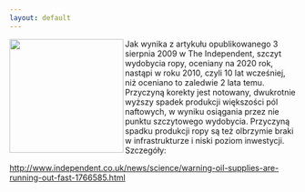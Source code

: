 ```yaml
---
layout: default
---
```

<img src="{{site.baseurl}}\articles\pictures\465.szyb_naftowy.jpg" align="left" HSPACE=”50” VSPACE=”50” width="200"><!--5--><p>
Jak wynika z artykułu opublikowanego 3 sierpnia 2009 w The Independent, szczyt wydobycia ropy, oceniany na 2020 rok, nastąpi w roku 2010, czyli 10 lat wcześniej, niż oceniano to zaledwie 2 lata temu. Przyczyną korekty jest notowany, dwukrotnie wyższy spadek produkcji większości pól naftowych, w wyniku osiągania przez nie punktu szczytowego wydobycia. Przyczyną spadku produkcji ropy są też olbrzymie braki w infrastrukturze i niski poziom inwestycji. Szczegóły: </p><p></p><p>http://www.independent.co.uk/news/science/warning-oil-supplies-are-running-out-fast-1766585.html</p>